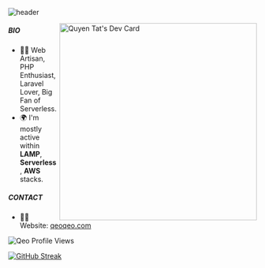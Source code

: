 ![header](https://capsule-render.vercel.app/api?type=waving&color=839AA8&height=300&section=header&text=Quyen%20Tat&fontSize=100&animation=fadeIn&fontAlignY=35&desc=A%20Software%20Engineer&descAlignY=51&descAlign=66)

<a href="https://app.daily.dev/tvq9612"><img align='right' src="https://api.daily.dev/devcards/d7086470c7bb4b118fed7a06bc830ebc.png?r=ar5" width="400" alt="Quyen Tat's Dev Card"/></a>

##### BIO
- 👨‍💻 Web Artisan, PHP Enthusiast, Laravel Lover, Big Fan of Serverless.
- 🌍 I'm mostly active within **LAMP**, **Serverless**, **AWS** stacks.

##### CONTACT
- 💁‍♂️ Website: [qeoqeo.com](https://qeoqeo.com)
  
![Qeo Profile Views](https://api.qeoqeo.com/profile-counter/)

[![GitHub Streak](https://streak-stats.demolab.com?user=tvqqq&theme=transparent&hide_border=true)](https://git.io/streak-stats)
